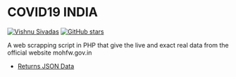 # COVID19 INDIA
[![Vishnu Sivadas](https://www.vishnusivadas.com/github/codequality.svg?style=flat)](https://github.com/VishnuSivadasVS)
[![GitHub stars](https://vishnusivadas.com/github/star.svg?style=social&label=Star&maxAge=2592000)](https://github.com/VishnuSivadasVS/COVID19_INDIA/stargazers/)

A web scrapping script in PHP that give the live and exact real data from the official website mohfw.gov.in
* [Returns JSON Data](https://staysafe.vishnusivadas.com/apis/covid19_india.php)
